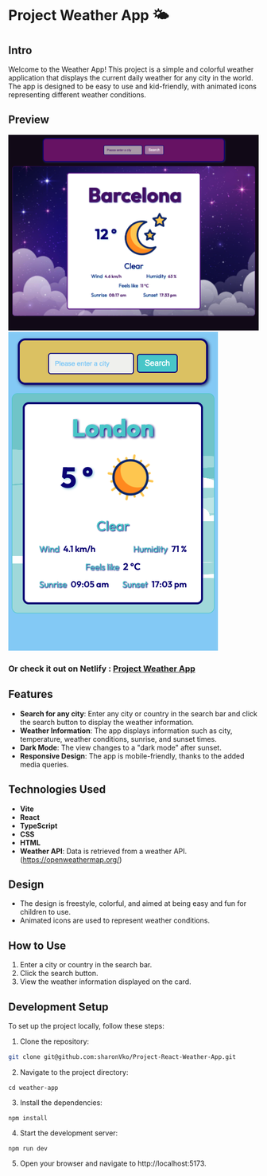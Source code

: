 # Project Weather App 🌤️

## Intro

Welcome to the Weather App! This project is a simple and colorful weather application that displays the current daily weather for any city in the world. The app is designed to be easy to use and kid-friendly, with animated icons representing different weather conditions.

## Preview

![screenshot](./public/desktopScreenPicSunset.png)
![screensshot](./public/mobileScreenPicSunrise.png)

### Or check it out on Netlify : [Project Weather App](https://project-react-weathermen-app.netlify.app/)

## Features

- **Search for any city**: Enter any city or country in the search bar and click the search button to display the weather information.
- **Weather Information**: The app displays information such as city, temperature, weather conditions, sunrise, and sunset times.
- **Dark Mode**: The view changes to a "dark mode" after sunset.
- **Responsive Design**: The app is mobile-friendly, thanks to the added media queries.

## Technologies Used

- **Vite**
- **React**
- **TypeScript**
- **CSS**
- **HTML**
- **Weather API**: Data is retrieved from a weather API.(https://openweathermap.org/)

## Design

- The design is freestyle, colorful, and aimed at being easy and fun for children to use.
- Animated icons are used to represent weather conditions.

## How to Use

1. Enter a city or country in the search bar.
2. Click the search button.
3. View the weather information displayed on the card.

## Development Setup

To set up the project locally, follow these steps:

1. Clone the repository:

```bash
git clone git@github.com:sharonVko/Project-React-Weather-App.git
```

2. Navigate to the project directory:

```
cd weather-app
```

3. Install the dependencies:

```
npm install
```

4. Start the development server:

```
npm run dev
```

5. Open your browser and navigate to http://localhost:5173.
